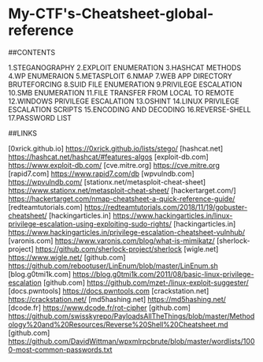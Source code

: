 #  My-CTF's-Cheatsheet-global-reference

##CONTENTS 

1.STEGANOGRAPHY
2.EXPLOIT ENUMERATION
3.HASHCAT METHODS
4.WP ENUMERAION
5.METASPLOIT
6.NMAP
7.WEB APP DIRECTORY BRUTEFORCING
8.SUID FILE ENUMERATION
9.PRIVILEGE ESCALATION
10.SMB ENUMERATION
11.FILE TRANSFER FROM LOCAL TO REMOTE
12.WINDOWS PRIVILEGE ESCALATION
13.OSHINT 
14.LINUX PRIVILEGE ESCALATION SCRIPTS
15.ENCODING AND DECODING
16.REVERSE-SHELL
17.PASSWORD LIST

##LINKS 

[0xrick.github.io] https://0xrick.github.io/lists/stego/
[hashcat.net] https://hashcat.net/hashcat/#features-algos
[exploit-db.com] https://www.exploit-db.com/
[cve.mitre.org] https://cve.mitre.org 
[rapid7.com]  https://www.rapid7.com/db
[wpvulndb.com]  https://wpvulndb.com/
[stationx.net/metasploit-cheat-sheet] https://www.stationx.net/metasploit-cheat-sheet/
[hackertarget.com/]  https://hackertarget.com/nmap-cheatsheet-a-quick-reference-guide/ 
[redteamtutorials.com]  https://redteamtutorials.com/2018/11/19/gobuster-cheatsheet/
[hackingarticles.in]  https://www.hackingarticles.in/linux-privilege-escalation-using-exploiting-sudo-rights/
[hackingarticles.in]  https://www.hackingarticles.in/privilege-escalation-cheatsheet-vulnhub/
[varonis.com] https://www.varonis.com/blog/what-is-mimikatz/
[sherlock-project]  https://github.com/sherlock-project/sherlock
[wigle.net] https://www.wigle.net/
[github.com] https://github.com/rebootuser/LinEnum/blob/master/LinEnum.sh
[blog.g0tmi1k.com] https://blog.g0tmi1k.com/2011/08/basic-linux-privilege-escalation
[github.com] https://github.com/mzet-/linux-exploit-suggester/
[docs.pwntools] https://docs.pwntools.com
[crackstation.net] https://crackstation.net/
[md5hashing.net] https://md5hashing.net/
[dcode.fr] https://www.dcode.fr/rot-cipher
[github.com] https://github.com/swisskyrepo/PayloadsAllTheThings/blob/master/Methodology%20and%20Resources/Reverse%20Shell%20Cheatsheet.md
[github.com] https://github.com/DavidWittman/wpxmlrpcbrute/blob/master/wordlists/1000-most-common-passwords.txt


   

